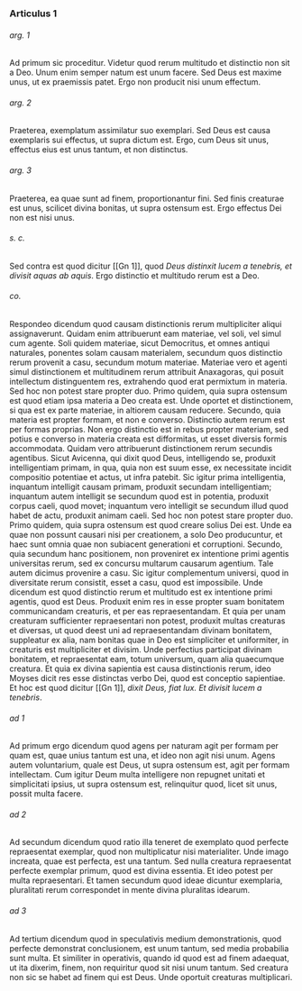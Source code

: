 ### Articulus 1

###### arg. 1
Ad primum sic proceditur. Videtur quod rerum multitudo et distinctio non sit a Deo. Unum enim semper natum est unum facere. Sed Deus est maxime unus, ut ex praemissis patet. Ergo non producit nisi unum effectum.

###### arg. 2
Praeterea, exemplatum assimilatur suo exemplari. Sed Deus est causa exemplaris sui effectus, ut supra dictum est. Ergo, cum Deus sit unus, effectus eius est unus tantum, et non distinctus.

###### arg. 3
Praeterea, ea quae sunt ad finem, proportionantur fini. Sed finis creaturae est unus, scilicet divina bonitas, ut supra ostensum est. Ergo effectus Dei non est nisi unus.

###### s. c.
Sed contra est quod dicitur [[Gn 1]], quod *Deus distinxit lucem a tenebris, et divisit aquas ab aquis*. Ergo distinctio et multitudo rerum est a Deo.

###### co.
Respondeo dicendum quod causam distinctionis rerum multipliciter aliqui assignaverunt. Quidam enim attribuerunt eam materiae, vel soli, vel simul cum agente. Soli quidem materiae, sicut Democritus, et omnes antiqui naturales, ponentes solam causam materialem, secundum quos distinctio rerum provenit a casu, secundum motum materiae. Materiae vero et agenti simul distinctionem et multitudinem rerum attribuit Anaxagoras, qui posuit intellectum distinguentem res, extrahendo quod erat permixtum in materia. Sed hoc non potest stare propter duo. Primo quidem, quia supra ostensum est quod etiam ipsa materia a Deo creata est. Unde oportet et distinctionem, si qua est ex parte materiae, in altiorem causam reducere. Secundo, quia materia est propter formam, et non e converso. Distinctio autem rerum est per formas proprias. Non ergo distinctio est in rebus propter materiam, sed potius e converso in materia creata est difformitas, ut esset diversis formis accommodata. Quidam vero attribuerunt distinctionem rerum secundis agentibus. Sicut Avicenna, qui dixit quod Deus, intelligendo se, produxit intelligentiam primam, in qua, quia non est suum esse, ex necessitate incidit compositio potentiae et actus, ut infra patebit. Sic igitur prima intelligentia, inquantum intelligit causam primam, produxit secundam intelligentiam; inquantum autem intelligit se secundum quod est in potentia, produxit corpus caeli, quod movet; inquantum vero intelligit se secundum illud quod habet de actu, produxit animam caeli. Sed hoc non potest stare propter duo. Primo quidem, quia supra ostensum est quod creare solius Dei est. Unde ea quae non possunt causari nisi per creationem, a solo Deo producuntur, et haec sunt omnia quae non subiacent generationi et corruptioni. Secundo, quia secundum hanc positionem, non proveniret ex intentione primi agentis universitas rerum, sed ex concursu multarum causarum agentium. Tale autem dicimus provenire a casu. Sic igitur complementum universi, quod in diversitate rerum consistit, esset a casu, quod est impossibile. Unde dicendum est quod distinctio rerum et multitudo est ex intentione primi agentis, quod est Deus. Produxit enim res in esse propter suam bonitatem communicandam creaturis, et per eas repraesentandam. Et quia per unam creaturam sufficienter repraesentari non potest, produxit multas creaturas et diversas, ut quod deest uni ad repraesentandam divinam bonitatem, suppleatur ex alia, nam bonitas quae in Deo est simpliciter et uniformiter, in creaturis est multipliciter et divisim. Unde perfectius participat divinam bonitatem, et repraesentat eam, totum universum, quam alia quaecumque creatura. Et quia ex divina sapientia est causa distinctionis rerum, ideo Moyses dicit res esse distinctas verbo Dei, quod est conceptio sapientiae. Et hoc est quod dicitur [[Gn 1]], *dixit Deus, fiat lux. Et divisit lucem a tenebris*.

###### ad 1
Ad primum ergo dicendum quod agens per naturam agit per formam per quam est, quae unius tantum est una, et ideo non agit nisi unum. Agens autem voluntarium, quale est Deus, ut supra ostensum est, agit per formam intellectam. Cum igitur Deum multa intelligere non repugnet unitati et simplicitati ipsius, ut supra ostensum est, relinquitur quod, licet sit unus, possit multa facere.

###### ad 2
Ad secundum dicendum quod ratio illa teneret de exemplato quod perfecte repraesentat exemplar, quod non multiplicatur nisi materialiter. Unde imago increata, quae est perfecta, est una tantum. Sed nulla creatura repraesentat perfecte exemplar primum, quod est divina essentia. Et ideo potest per multa repraesentari. Et tamen secundum quod ideae dicuntur exemplaria, pluralitati rerum correspondet in mente divina pluralitas idearum.

###### ad 3
Ad tertium dicendum quod in speculativis medium demonstrationis, quod perfecte demonstrat conclusionem, est unum tantum, sed media probabilia sunt multa. Et similiter in operativis, quando id quod est ad finem adaequat, ut ita dixerim, finem, non requiritur quod sit nisi unum tantum. Sed creatura non sic se habet ad finem qui est Deus. Unde oportuit creaturas multiplicari.

